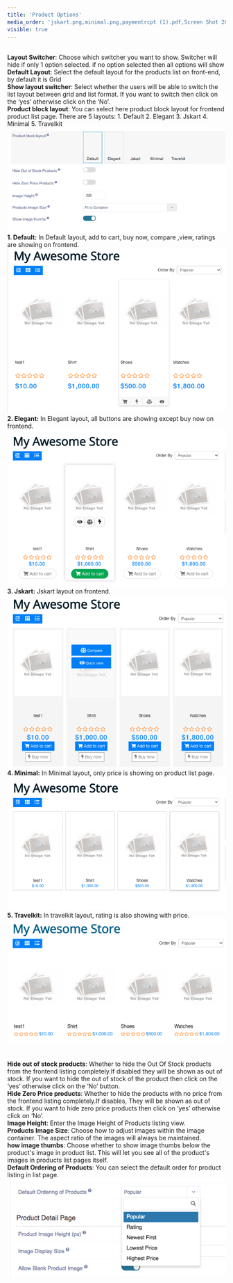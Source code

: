 ```yaml
---
title: 'Product Options'
media_order: 'jskart.png,minimal.png,paymentrcpt (1).pdf,Screen Shot 2020-06-01 at 6.39.56 PM.png,Screen Shot 2020-06-01 at 6.46.23 PM.png,travelkit.png,blaock_layout.png'
visible: true
---
```


<br>**Layout Switcher**: Choose which switcher you want to show. Switcher will hide if only 1 option selected. if no option selected then all options will show
<br>**Default Layout**: Select the default layout for the products list on front-end, by default it is Grid
<br>**Show layout switcher**: Select whether the users will be able to switch the list layout between grid and list format. If you want to switch then click on the ‘yes’ otherwise click on the ‘No’.
<br>**Product block layout**: You can select here product block layout for frontend product list page. There are 5 layouts: 1. Default 2. Elegant 3. Jskart 4. Minimal 5. Travelkit
![](blaock_layout.png)
**1. Default:** In Default layout, add to cart, buy now, compare ,view, ratings are showing on frontend.![](Screen%20Shot%202020-06-01%20at%206.39.56%20PM.png)
**2. Elegant:** In Elegant layout, all buttons are showing except buy now on frontend.![](Screen%20Shot%202020-06-01%20at%206.46.23%20PM.png)
**3. Jskart:** Jskart layout on frontend. ![](jskart.png)
**4. Minimal:** In Minimal layout, only price is showing on product list page. ![](minimal.png)
**5. Travelkit:** In travelkit layout, rating is also showing with price.![](travelkit.png)

<br>**Hide out of stock products**: Whether to hide the Out Of Stock products from the frontend listing completely.If disabled they will be shown as out of stock. If you want to hide the out of stock of the product then click on the ‘yes’ otherwise click on the ‘No’ button.
<br>**Hide Zero Price products**: Whether to  hide the products with no price from the frontend listing completely.If disables, They will be shown as out of stock. If you want to hide zero price products then click on ‘yes’ otherwise click on ‘No’.
<br>**Image Height**: Enter the Image Height of Products listing view.
<br>**Products Image Size**: Choose how to adjust images within the image container. The aspect ratio of the images will always be maintained.
<br>**how image thumbs**: Choose whether to show image thumbs below the product's image in product list. This will let you see all of the product's images in products list pages itself.
<br>**Default Ordering of Products**: You can select the default order for product listing in list page.
![](Screen%20Shot%202020-10-24%20at%205.03.47%20PM.png)